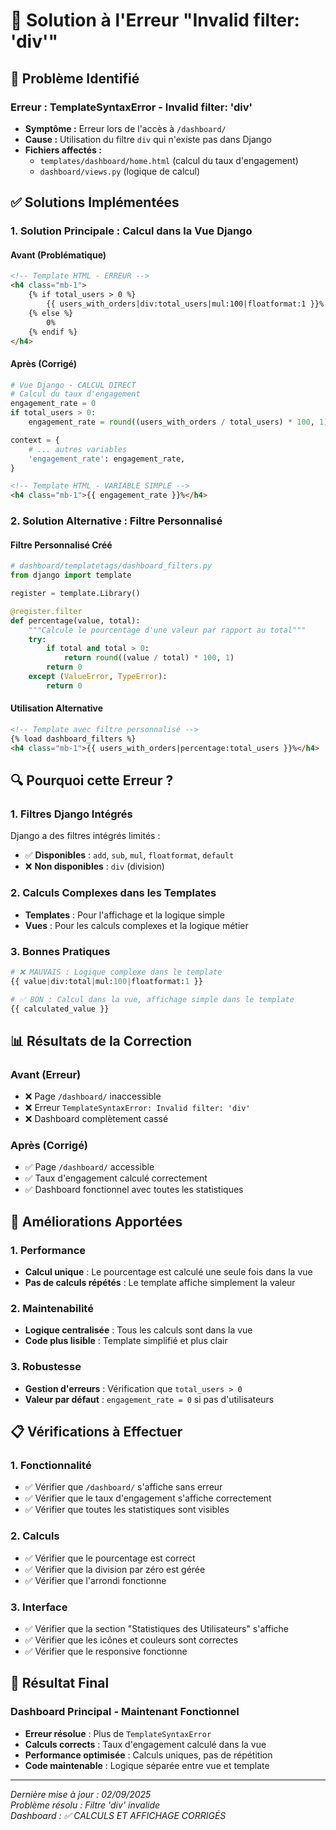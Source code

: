 # 🔧 Solution à l'Erreur "Invalid filter: 'div'"

## 🚨 Problème Identifié

### **Erreur : TemplateSyntaxError - Invalid filter: 'div'**
- **Symptôme :** Erreur lors de l'accès à `/dashboard/`
- **Cause :** Utilisation du filtre `div` qui n'existe pas dans Django
- **Fichiers affectés :** 
  - `templates/dashboard/home.html` (calcul du taux d'engagement)
  - `dashboard/views.py` (logique de calcul)

## ✅ Solutions Implémentées

### **1. Solution Principale : Calcul dans la Vue Django**

#### **Avant (Problématique)**
```html
<!-- Template HTML - ERREUR -->
<h4 class="mb-1">
    {% if total_users > 0 %}
        {{ users_with_orders|div:total_users|mul:100|floatformat:1 }}%
    {% else %}
        0%
    {% endif %}
</h4>
```

#### **Après (Corrigé)**
```python
# Vue Django - CALCUL DIRECT
# Calcul du taux d'engagement
engagement_rate = 0
if total_users > 0:
    engagement_rate = round((users_with_orders / total_users) * 100, 1)

context = {
    # ... autres variables
    'engagement_rate': engagement_rate,
}
```

```html
<!-- Template HTML - VARIABLE SIMPLE -->
<h4 class="mb-1">{{ engagement_rate }}%</h4>
```

### **2. Solution Alternative : Filtre Personnalisé**

#### **Filtre Personnalisé Créé**
```python
# dashboard/templatetags/dashboard_filters.py
from django import template

register = template.Library()

@register.filter
def percentage(value, total):
    """Calcule le pourcentage d'une valeur par rapport au total"""
    try:
        if total and total > 0:
            return round((value / total) * 100, 1)
        return 0
    except (ValueError, TypeError):
        return 0
```

#### **Utilisation Alternative**
```html
<!-- Template avec filtre personnalisé -->
{% load dashboard_filters %}
<h4 class="mb-1">{{ users_with_orders|percentage:total_users }}%</h4>
```

## 🔍 Pourquoi cette Erreur ?

### **1. Filtres Django Intégrés**
Django a des filtres intégrés limités :
- ✅ **Disponibles** : `add`, `sub`, `mul`, `floatformat`, `default`
- ❌ **Non disponibles** : `div` (division)

### **2. Calculs Complexes dans les Templates**
- **Templates** : Pour l'affichage et la logique simple
- **Vues** : Pour les calculs complexes et la logique métier

### **3. Bonnes Pratiques**
```python
# ❌ MAUVAIS : Logique complexe dans le template
{{ value|div:total|mul:100|floatformat:1 }}

# ✅ BON : Calcul dans la vue, affichage simple dans le template
{{ calculated_value }}
```

## 📊 Résultats de la Correction

### **Avant (Erreur)**
- ❌ Page `/dashboard/` inaccessible
- ❌ Erreur `TemplateSyntaxError: Invalid filter: 'div'`
- ❌ Dashboard complètement cassé

### **Après (Corrigé)**
- ✅ Page `/dashboard/` accessible
- ✅ Taux d'engagement calculé correctement
- ✅ Dashboard fonctionnel avec toutes les statistiques

## 🚀 Améliorations Apportées

### **1. Performance**
- **Calcul unique** : Le pourcentage est calculé une seule fois dans la vue
- **Pas de calculs répétés** : Le template affiche simplement la valeur

### **2. Maintenabilité**
- **Logique centralisée** : Tous les calculs sont dans la vue
- **Code plus lisible** : Template simplifié et plus clair

### **3. Robustesse**
- **Gestion d'erreurs** : Vérification que `total_users > 0`
- **Valeur par défaut** : `engagement_rate = 0` si pas d'utilisateurs

## 📋 Vérifications à Effectuer

### **1. Fonctionnalité**
- ✅ Vérifier que `/dashboard/` s'affiche sans erreur
- ✅ Vérifier que le taux d'engagement s'affiche correctement
- ✅ Vérifier que toutes les statistiques sont visibles

### **2. Calculs**
- ✅ Vérifier que le pourcentage est correct
- ✅ Vérifier que la division par zéro est gérée
- ✅ Vérifier que l'arrondi fonctionne

### **3. Interface**
- ✅ Vérifier que la section "Statistiques des Utilisateurs" s'affiche
- ✅ Vérifier que les icônes et couleurs sont correctes
- ✅ Vérifier que le responsive fonctionne

## 🎯 Résultat Final

### **Dashboard Principal - Maintenant Fonctionnel**
- **Erreur résolue** : Plus de `TemplateSyntaxError`
- **Calculs corrects** : Taux d'engagement calculé dans la vue
- **Performance optimisée** : Calculs uniques, pas de répétition
- **Code maintenable** : Logique séparée entre vue et template

---

*Dernière mise à jour : 02/09/2025*  
*Problème résolu : Filtre 'div' invalide*  
*Dashboard : ✅ CALCULS ET AFFICHAGE CORRIGÉS*
